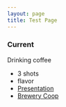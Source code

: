 ```yaml
---
layout: page
title: Test Page
---
```


### Current
Drinking coffee
- 3 shots
- flavor
- [Presentation](www.google.com)
- [Brewery Coop](https://www.youtube.com/watch?v=NGvt3YgLess)
